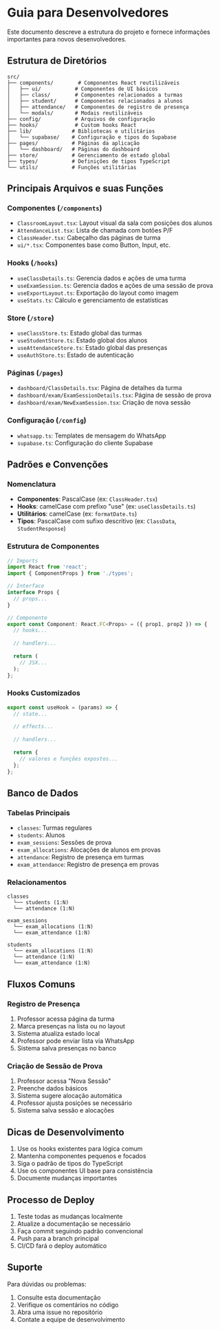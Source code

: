 # Guia para Desenvolvedores

Este documento descreve a estrutura do projeto e fornece informações importantes para novos desenvolvedores.

## Estrutura de Diretórios

```
src/
├── components/        # Componentes React reutilizáveis
│   ├── ui/           # Componentes de UI básicos
│   ├── class/        # Componentes relacionados a turmas
│   ├── student/      # Componentes relacionados a alunos
│   ├── attendance/   # Componentes de registro de presença
│   └── modals/       # Modais reutilizáveis
├── config/           # Arquivos de configuração
├── hooks/            # Custom hooks React
├── lib/             # Bibliotecas e utilitários
│   └── supabase/    # Configuração e tipos do Supabase
├── pages/           # Páginas da aplicação
│   └── dashboard/   # Páginas do dashboard
├── store/           # Gerenciamento de estado global
├── types/           # Definições de tipos TypeScript
└── utils/           # Funções utilitárias
```

## Principais Arquivos e suas Funções

### Componentes (`/components`)

- `ClassroomLayout.tsx`: Layout visual da sala com posições dos alunos
- `AttendanceList.tsx`: Lista de chamada com botões P/F
- `ClassHeader.tsx`: Cabeçalho das páginas de turma
- `ui/*.tsx`: Componentes base como Button, Input, etc.

### Hooks (`/hooks`)

- `useClassDetails.ts`: Gerencia dados e ações de uma turma
- `useExamSession.ts`: Gerencia dados e ações de uma sessão de prova
- `useExportLayout.ts`: Exportação do layout como imagem
- `useStats.ts`: Cálculo e gerenciamento de estatísticas

### Store (`/store`)

- `useClassStore.ts`: Estado global das turmas
- `useStudentStore.ts`: Estado global dos alunos
- `useAttendanceStore.ts`: Estado global das presenças
- `useAuthStore.ts`: Estado de autenticação

### Páginas (`/pages`)

- `dashboard/ClassDetails.tsx`: Página de detalhes da turma
- `dashboard/exam/ExamSessionDetails.tsx`: Página de sessão de prova
- `dashboard/exam/NewExamSession.tsx`: Criação de nova sessão

### Configuração (`/config`)

- `whatsapp.ts`: Templates de mensagem do WhatsApp
- `supabase.ts`: Configuração do cliente Supabase

## Padrões e Convenções

### Nomenclatura

- **Componentes**: PascalCase (ex: `ClassHeader.tsx`)
- **Hooks**: camelCase com prefixo "use" (ex: `useClassDetails.ts`)
- **Utilitários**: camelCase (ex: `formatDate.ts`)
- **Tipos**: PascalCase com sufixo descritivo (ex: `ClassData`, `StudentResponse`)

### Estrutura de Componentes

```typescript
// Imports
import React from 'react';
import { ComponentProps } from './types';

// Interface
interface Props {
  // props...
}

// Componente
export const Component: React.FC<Props> = ({ prop1, prop2 }) => {
  // hooks...
  
  // handlers...
  
  return (
    // JSX...
  );
};
```

### Hooks Customizados

```typescript
export const useHook = (params) => {
  // state...
  
  // effects...
  
  // handlers...
  
  return {
    // valores e funções expostos...
  };
};
```

## Banco de Dados

### Tabelas Principais

- `classes`: Turmas regulares
- `students`: Alunos
- `exam_sessions`: Sessões de prova
- `exam_allocations`: Alocações de alunos em provas
- `attendance`: Registro de presença em turmas
- `exam_attendance`: Registro de presença em provas

### Relacionamentos

```
classes
  └── students (1:N)
  └── attendance (1:N)
  
exam_sessions
  └── exam_allocations (1:N)
  └── exam_attendance (1:N)
  
students
  └── exam_allocations (1:N)
  └── attendance (1:N)
  └── exam_attendance (1:N)
```

## Fluxos Comuns

### Registro de Presença

1. Professor acessa página da turma
2. Marca presenças na lista ou no layout
3. Sistema atualiza estado local
4. Professor pode enviar lista via WhatsApp
5. Sistema salva presenças no banco

### Criação de Sessão de Prova

1. Professor acessa "Nova Sessão"
2. Preenche dados básicos
3. Sistema sugere alocação automática
4. Professor ajusta posições se necessário
5. Sistema salva sessão e alocações

## Dicas de Desenvolvimento

1. Use os hooks existentes para lógica comum
2. Mantenha componentes pequenos e focados
3. Siga o padrão de tipos do TypeScript
4. Use os componentes UI base para consistência
5. Documente mudanças importantes

## Processo de Deploy

1. Teste todas as mudanças localmente
2. Atualize a documentação se necessário
3. Faça commit seguindo padrão convencional
4. Push para a branch principal
5. CI/CD fará o deploy automático

## Suporte

Para dúvidas ou problemas:
1. Consulte esta documentação
2. Verifique os comentários no código
3. Abra uma issue no repositório
4. Contate a equipe de desenvolvimento
